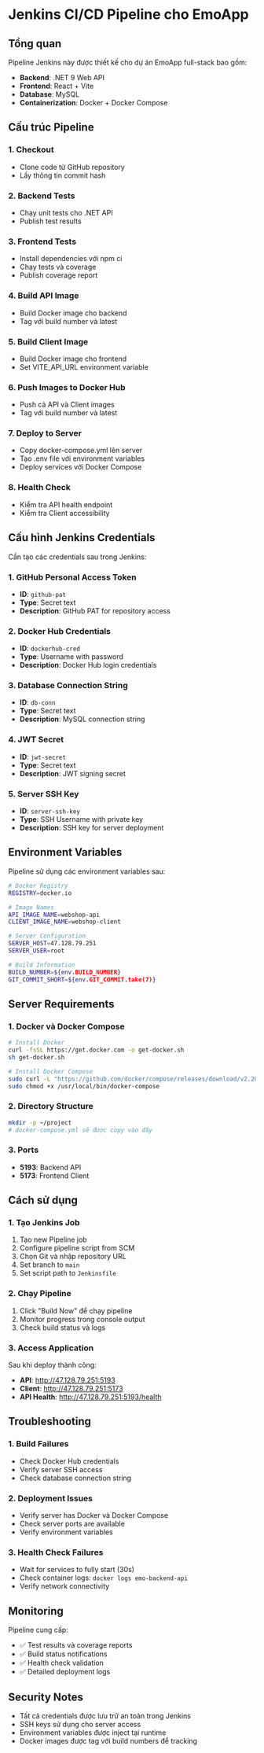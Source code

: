 # Jenkins CI/CD Pipeline cho EmoApp

## Tổng quan

Pipeline Jenkins này được thiết kế cho dự án EmoApp full-stack bao gồm:
- **Backend**: .NET 9 Web API
- **Frontend**: React + Vite
- **Database**: MySQL
- **Containerization**: Docker + Docker Compose

## Cấu trúc Pipeline

### 1. Checkout
- Clone code từ GitHub repository
- Lấy thông tin commit hash

### 2. Backend Tests
- Chạy unit tests cho .NET API
- Publish test results

### 3. Frontend Tests
- Install dependencies với npm ci
- Chạy tests và coverage
- Publish coverage report

### 4. Build API Image
- Build Docker image cho backend
- Tag với build number và latest

### 5. Build Client Image
- Build Docker image cho frontend
- Set VITE_API_URL environment variable

### 6. Push Images to Docker Hub
- Push cả API và Client images
- Tag với build number và latest

### 7. Deploy to Server
- Copy docker-compose.yml lên server
- Tạo .env file với environment variables
- Deploy services với Docker Compose

### 8. Health Check
- Kiểm tra API health endpoint
- Kiểm tra Client accessibility

## Cấu hình Jenkins Credentials

Cần tạo các credentials sau trong Jenkins:

### 1. GitHub Personal Access Token
- **ID**: `github-pat`
- **Type**: Secret text
- **Description**: GitHub PAT for repository access

### 2. Docker Hub Credentials
- **ID**: `dockerhub-cred`
- **Type**: Username with password
- **Description**: Docker Hub login credentials

### 3. Database Connection String
- **ID**: `db-conn`
- **Type**: Secret text
- **Description**: MySQL connection string

### 4. JWT Secret
- **ID**: `jwt-secret`
- **Type**: Secret text
- **Description**: JWT signing secret

### 5. Server SSH Key
- **ID**: `server-ssh-key`
- **Type**: SSH Username with private key
- **Description**: SSH key for server deployment

## Environment Variables

Pipeline sử dụng các environment variables sau:

```bash
# Docker Registry
REGISTRY=docker.io

# Image Names
API_IMAGE_NAME=webshop-api
CLIENT_IMAGE_NAME=webshop-client

# Server Configuration
SERVER_HOST=47.128.79.251
SERVER_USER=root

# Build Information
BUILD_NUMBER=${env.BUILD_NUMBER}
GIT_COMMIT_SHORT=${env.GIT_COMMIT.take(7)}
```

## Server Requirements

### 1. Docker và Docker Compose
```bash
# Install Docker
curl -fsSL https://get.docker.com -o get-docker.sh
sh get-docker.sh

# Install Docker Compose
sudo curl -L "https://github.com/docker/compose/releases/download/v2.20.0/docker-compose-$(uname -s)-$(uname -m)" -o /usr/local/bin/docker-compose
sudo chmod +x /usr/local/bin/docker-compose
```

### 2. Directory Structure
```bash
mkdir -p ~/project
# docker-compose.yml sẽ được copy vào đây
```

### 3. Ports
- **5193**: Backend API
- **5173**: Frontend Client

## Cách sử dụng

### 1. Tạo Jenkins Job
1. Tạo new Pipeline job
2. Configure pipeline script from SCM
3. Chọn Git và nhập repository URL
4. Set branch to `main`
5. Set script path to `Jenkinsfile`

### 2. Chạy Pipeline
1. Click "Build Now" để chạy pipeline
2. Monitor progress trong console output
3. Check build status và logs

### 3. Access Application
Sau khi deploy thành công:
- **API**: http://47.128.79.251:5193
- **Client**: http://47.128.79.251:5173
- **API Health**: http://47.128.79.251:5193/health

## Troubleshooting

### 1. Build Failures
- Check Docker Hub credentials
- Verify server SSH access
- Check database connection string

### 2. Deployment Issues
- Verify server has Docker và Docker Compose
- Check server ports are available
- Verify environment variables

### 3. Health Check Failures
- Wait for services to fully start (30s)
- Check container logs: `docker logs emo-backend-api`
- Verify network connectivity

## Monitoring

Pipeline cung cấp:
- ✅ Test results và coverage reports
- ✅ Build status notifications
- ✅ Health check validation
- ✅ Detailed deployment logs

## Security Notes

- Tất cả credentials được lưu trữ an toàn trong Jenkins
- SSH keys sử dụng cho server access
- Environment variables được inject tại runtime
- Docker images được tag với build numbers để tracking
